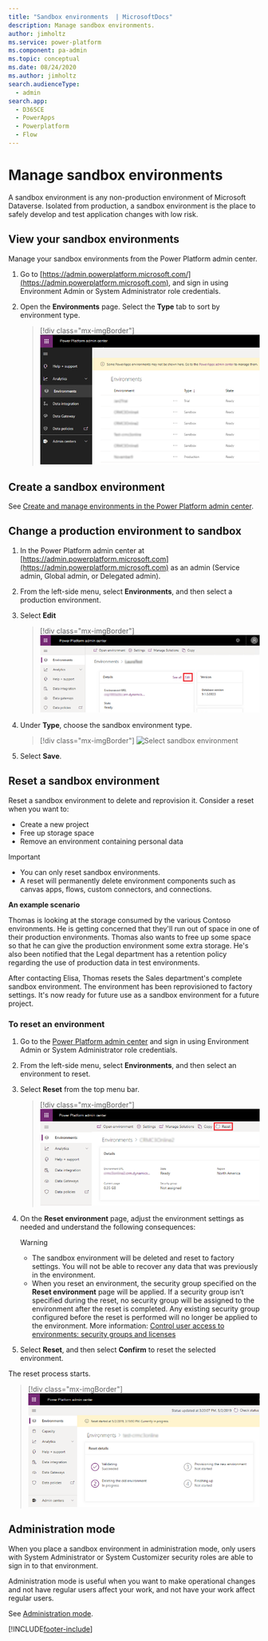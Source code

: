 ```yaml
---
title: "Sandbox environments  | MicrosoftDocs"
description: Manage sandbox environments.
author: jimholtz
ms.service: power-platform
ms.component: pa-admin
ms.topic: conceptual
ms.date: 08/24/2020
ms.author: jimholtz 
search.audienceType: 
  - admin
search.app:
  - D365CE
  - PowerApps
  - Powerplatform
  - Flow
---
```

# Manage sandbox environments

A sandbox environment is any non-production environment of Microsoft Dataverse. Isolated from production, a sandbox environment is the place to safely develop and test application changes with low risk.

## View your sandbox environments  

Manage your sandbox environments from the Power Platform admin center.  
  
1. Go to [https://admin.powerplatform.microsoft.com/](https://admin.powerplatform.microsoft.com), and sign in using Environment Admin or System Administrator role credentials.
  
2. Open the **Environments** page. Select the **Type** tab to sort by environment type.
  
   > [!div class="mx-imgBorder"] 
   > ![Environments page](media/sandbox-environments.png "Environments page")

## Create a sandbox environment

See [Create and manage environments in the Power Platform admin center](create-environment.md).

## Change a production environment to sandbox

1. In the Power Platform admin center at [https://admin.powerplatform.microsoft.com](https://admin.powerplatform.microsoft.com) as an admin (Service admin, Global admin, or Delegated admin).

2. From the left-side menu, select **Environments**, and then select a production environment.

3. Select **Edit**

   > [!div class="mx-imgBorder"] 
   > ![Select Edit](media/select-edit.png "Select Edit")

4. Under **Type**, choose the sandbox environment type. 

   > [!div class="mx-imgBorder"] 
   > ![Select sandbox environment](media/select-sandbox.png "Select sandbox environment")

5. Select **Save**.

## Reset a sandbox environment  

Reset a sandbox environment to delete and reprovision it. Consider a reset when you want to:  
  
- Create a new project  
- Free up storage space  
- Remove an environment containing personal data  
  
> [!IMPORTANT]
> - You can only reset sandbox environments. 
> - A reset will permanently delete environment components such as canvas apps, flows, custom connectors, and connections.

 **An example scenario**  
  
  Thomas is looking at the storage consumed by the various Contoso environments. He is getting concerned that they'll run out of space in one of their production environments.  Thomas also wants to free up some space so that he can give the production environment some extra storage.  He's also been notified that the Legal department has a retention policy regarding the use of production data in test environments.  
  
 After contacting Elisa, Thomas resets the Sales department's complete sandbox environment. The environment has been reprovisioned to factory settings. It's now ready for future use as a sandbox environment for a future project.  
 
### To reset an environment  

1. Go to the [Power Platform admin center](https://admin.powerplatform.microsoft.com) and sign in using Environment Admin or System Administrator role credentials.
  
2. From the left-side menu, select **Environments**, and then select an environment to reset.

3. Select **Reset** from the top menu bar.
  
   > [!div class="mx-imgBorder"] 
   > ![Reset menu](media/reset-menu.png "Reset menu")

4. On the **Reset environment** page, adjust the environment settings as needed and understand the following consequences:  
  
   > [!WARNING]
   > - The sandbox environment will be deleted and reset to factory settings. You will not be able to recover any data that was previously in the environment. 
   > - When you reset an environment, the security group specified on the **Reset environment** page will be applied. If a security group isn’t specified during the reset, no security group will be assigned to the environment after the reset is completed.  Any existing security group configured before the reset is performed will no longer be applied to the environment. More information: [Control user access to environments: security groups and licenses](control-user-access.md)   
  
5. Select **Reset**, and then select **Confirm** to reset the selected environment.

The reset process starts.

> [!div class="mx-imgBorder"] 
> ![Reset environment status](media/reset-environment-status.png "Reset environment status")
  
## Administration mode  

 When you place a sandbox environment in administration mode, only users with System Administrator or System Customizer security roles are able to sign in to that environment.
 
 Administration mode is useful when you want to make operational changes and not have regular users affect your work, and not have your work affect regular users.  

See [Administration mode](admin-mode.md).


[!INCLUDE[footer-include](../includes/footer-banner.md)]